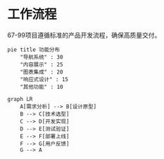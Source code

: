 # 工作流程

67-99项目遵循标准的产品开发流程，确保高质量交付。

```mermaid
pie title 功能分布
    "导航系统" : 30
    "内容展示" : 25
    "图表集成" : 20
    "响应式设计" : 15
    "其他功能" : 10
```

```mermaid
graph LR
    A[需求分析] --> B[设计原型]
    B --> C[技术选型]
    C --> D[开发实现]
    D --> E[测试验证]
    E --> F[部署上线]
    F --> G[用户反馈]
    G --> A
